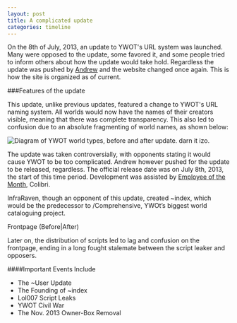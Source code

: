 ```yaml
---
layout: post
title: A complicated update
categories: timeline
---
```

On the 8th of July, 2013, an update to YWOT's URL system was launched. Many were opposed to the update, some favored it, and some people tried to inform others about how the update would take hold. Regardless the update was pushed by [Andrew](ywothistory.tk/andrew) and the website changed once again. This is how the site is organized as of current.

###Features of the update

This update, unlike previous updates, featured a change to YWOT's URL naming system. All worlds would now have the names of their creators visible, meaning that there was complete transparency. This also led to confusion due to an absolute fragmenting of world names, as shown below:

![Diagram of YWOT world types, before and after update. darn it izo.](https://raw.github.com/ywothistory/ywothistory.github.io/master/images/worldupdate.png)

The update was taken controversially, with opponents stating it would cause YWOT to be too complicated. Andrew however pushed for the update to be released, regardless. The official release date was on July 8th, 2013, the start of this time period. Development was assisted by [Employee of the Month](youtube.com), Colibri.

InfraRaven, though an opponent of this update, created ~index, which would be the predecessor to /Comprehensive, YWOt’s biggest world cataloguing project.

Frontpage (Before|After)

Later on, the distribution of scripts led to lag and confusion on the frontpage, ending in a long fought stalemate between the script leaker and opposers.

####Important Events Include
- The ~User Update
- The Founding of ~index
- Lol007 Script Leaks
- YWOT Civil War
- The Nov. 2013 Owner-Box Removal
